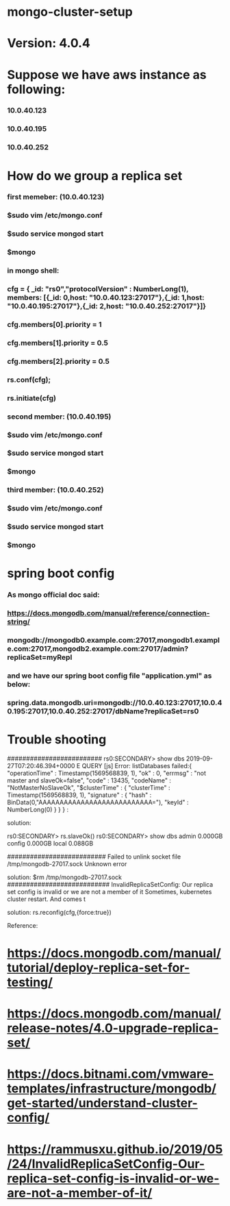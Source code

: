 # mongo-cluster-setup

# Version: 4.0.4

# Suppose we have aws instance as following:
### 10.0.40.123
### 10.0.40.195
### 10.0.40.252

# How do we group a replica set

### first memeber: (10.0.40.123)
### $sudo vim /etc/mongo.conf
### $sudo service mongod start
### $mongo

### in mongo shell:
### cfg = { _id: "rs0","protocolVersion" : NumberLong(1), members: [{_id: 0,host: "10.0.40.123:27017"},{_id: 1,host: "10.0.40.195:27017"},{_id: 2,host: "10.0.40.252:27017"}]}

### cfg.members[0].priority = 1
### cfg.members[1].priority = 0.5
### cfg.members[2].priority = 0.5

### rs.conf(cfg);
### rs.initiate(cfg)

### second member: (10.0.40.195)
### $sudo vim /etc/mongo.conf
### $sudo service mongod start
### $mongo

### third member: (10.0.40.252)
### $sudo vim /etc/mongo.conf
### $sudo service mongod start
### $mongo

# spring boot config

### As mongo official doc said:
### https://docs.mongodb.com/manual/reference/connection-string/
### mongodb://mongodb0.example.com:27017,mongodb1.example.com:27017,mongodb2.example.com:27017/admin?replicaSet=myRepl

### and we have our spring boot config file "application.yml" as below:
### spring.data.mongodb.uri=mongodb://10.0.40.123:27017,10.0.40.195:27017,10.0.40.252:27017/dbName?replicaSet=rs0

# Trouble shooting

#########################
rs0:SECONDARY> show dbs
2019-09-27T07:20:46.394+0000 E QUERY    [js] Error: listDatabases failed:{
        "operationTime" : Timestamp(1569568839, 1),
        "ok" : 0,
        "errmsg" : "not master and slaveOk=false",
        "code" : 13435,
        "codeName" : "NotMasterNoSlaveOk",
        "$clusterTime" : {
                "clusterTime" : Timestamp(1569568839, 1),
                "signature" : {
                        "hash" : BinData(0,"AAAAAAAAAAAAAAAAAAAAAAAAAAA="),
                        "keyId" : NumberLong(0)
                }
        }
} :

solution:

rs0:SECONDARY> rs.slaveOk()
rs0:SECONDARY> show dbs
admin       0.000GB
config      0.000GB
local       0.088GB

##########################
Failed to unlink socket file /tmp/mongodb-27017.sock Unknown error

solution:
$rm /tmp/mongodb-27017.sock
###########################
InvalidReplicaSetConfig: Our replica set config is invalid or we are not a member of it
Sometimes, kubernetes cluster restart. And comes t

solution:
rs.reconfig(cfg,{force:true})

Reference:
# https://docs.mongodb.com/manual/tutorial/deploy-replica-set-for-testing/
# https://docs.mongodb.com/manual/release-notes/4.0-upgrade-replica-set/
# https://docs.bitnami.com/vmware-templates/infrastructure/mongodb/get-started/understand-cluster-config/
# https://rammusxu.github.io/2019/05/24/InvalidReplicaSetConfig-Our-replica-set-config-is-invalid-or-we-are-not-a-member-of-it/

